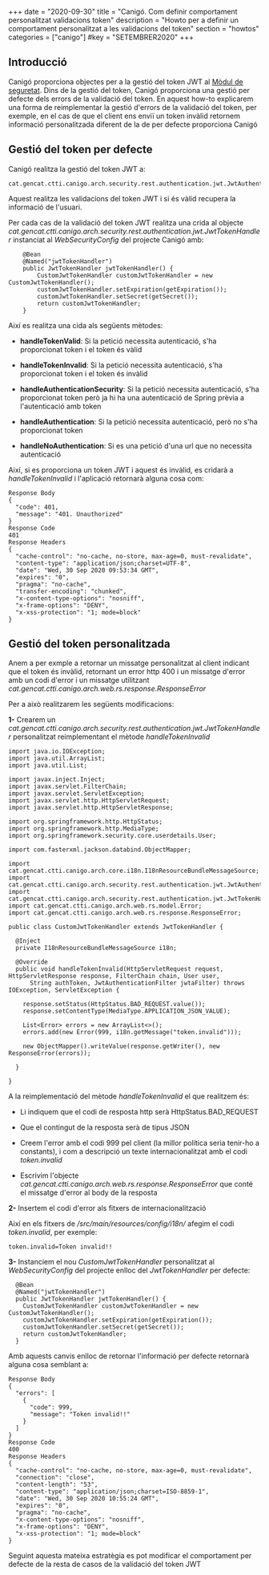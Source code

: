 +++
date        = "2020-09-30"
title       = "Canigó. Com definir comportament personalitzat validacions token"
description = "Howto per a definir un comportament personalitzat a les validacions del token"
section     = "howtos"
categories  = ["canigo"]
#key         = "SETEMBRER2020"
+++

## Introducció

Canigó proporciona objectes per a la gestió del token JWT al [Mòdul de seguretat](/canigo-documentacio-versions-3x-core/modul-seguretat/). Dins de la gestió del token, Canigó proporciona una gestió per defecte dels errors de la validació del token. En aquest how-to explicarem una forma de reimplementar la gestió d'errors de la validació del token, per exemple, en el cas de que el client ens enviï un token invàlid retornem informació personalitzada diferent de la de per defecte proporciona Canigó

## Gestió del token per defecte

Canigó realitza la gestió del token JWT a:

```
cat.gencat.ctti.canigo.arch.security.rest.authentication.jwt.JwtAuthenticationFilter
```

Aquest realitza les validacions del token JWT i si és vàlid recupera la informació de l'usuari.

Per cada cas de la validació del token JWT realitza una crida al objecte *cat.gencat.ctti.canigo.arch.security.rest.authentication.jwt.JwtTokenHandler* instanciat al *WebSecurityConfig* del projecte Canigó amb:

```
	@Bean
	@Named("jwtTokenHandler")
	public JwtTokenHandler jwtTokenHandler() {
		CustomJwtTokenHandler customJwtTokenHandler = new CustomJwtTokenHandler();
		customJwtTokenHandler.setExpiration(getExpiration());
		customJwtTokenHandler.setSecret(getSecret());
		return customJwtTokenHandler;
	}
```

Així es realitza una cida als següents mètodes:

- **handleTokenValid**: Si la petició necessita autenticació, s'ha proporcionat token i el token és vàlid

- **handleTokenInvalid**: Si la petició necessita autenticació, s'ha proporcionat token i el token és invàlid

- **handleAuthenticationSecurity**: Si la petició necessita autenticació, s'ha proporcionat token però ja hi ha una autenticació de Spring prèvia a l'autenticació amb token

- **handleAuthentication**: Si la petició necessita autenticació, però no s'ha proporcionat token

- **handleNoAuthentication**: Si es una petició d'una url que no necessita autenticació

Així, si es proporciona un token JWT i aquest és invàlid, es cridarà a *handleTokenInvalid* i l'aplicació retornarà alguna cosa com:

```
Response Body
{
  "code": 401,
  "message": "401. Unauthorized"
}
Response Code
401
Response Headers
{
  "cache-control": "no-cache, no-store, max-age=0, must-revalidate",
  "content-type": "application/json;charset=UTF-8",
  "date": "Wed, 30 Sep 2020 09:53:34 GMT",
  "expires": "0",
  "pragma": "no-cache",
  "transfer-encoding": "chunked",
  "x-content-type-options": "nosniff",
  "x-frame-options": "DENY",
  "x-xss-protection": "1; mode=block"
}
```

## Gestió del token personalitzada

Anem a per exmple a retornar un missatge personalitzat al client indicant que el token és invàlid, retornant un error http 400 i un missatge d'error amb un codi d'error i un missatge utilitzant *cat.gencat.ctti.canigo.arch.web.rs.response.ResponseError*

Per a això realitzarem les següents modificacions:

**1-** Crearem un *cat.gencat.ctti.canigo.arch.security.rest.authentication.jwt.JwtTokenHandler* personalitzat reimplementant el mètode *handleTokenInvalid*

```
import java.io.IOException;
import java.util.ArrayList;
import java.util.List;

import javax.inject.Inject;
import javax.servlet.FilterChain;
import javax.servlet.ServletException;
import javax.servlet.http.HttpServletRequest;
import javax.servlet.http.HttpServletResponse;

import org.springframework.http.HttpStatus;
import org.springframework.http.MediaType;
import org.springframework.security.core.userdetails.User;

import com.fasterxml.jackson.databind.ObjectMapper;

import cat.gencat.ctti.canigo.arch.core.i18n.I18nResourceBundleMessageSource;
import cat.gencat.ctti.canigo.arch.security.rest.authentication.jwt.JwtAuthenticationFilter;
import cat.gencat.ctti.canigo.arch.security.rest.authentication.jwt.JwtTokenHandler;
import cat.gencat.ctti.canigo.arch.web.rs.model.Error;
import cat.gencat.ctti.canigo.arch.web.rs.response.ResponseError;

public class CustomJwtTokenHandler extends JwtTokenHandler {

  @Inject
  private I18nResourceBundleMessageSource i18n;

  @Override
  public void handleTokenInvalid(HttpServletRequest request, HttpServletResponse response, FilterChain chain, User user,
      String authToken, JwtAuthenticationFilter jwtaFilter) throws IOException, ServletException {

    response.setStatus(HttpStatus.BAD_REQUEST.value());
    response.setContentType(MediaType.APPLICATION_JSON_VALUE);

    List<Error> errors = new ArrayList<>();
    errors.add(new Error(999, i18n.getMessage("token.invalid")));

    new ObjectMapper().writeValue(response.getWriter(), new ResponseError(errors));

  }

}
```

A la reimplementació del mètode *handleTokenInvalid* el que realitzem és:

- Li indiquem que el codi de resposta http serà HttpStatus.BAD_REQUEST

- Que el contingut de la resposta serà de tipus JSON

- Creem l'error amb el codi 999 pel client (la millor política seria tenir-ho a constants), i com a descripció un texte internacionalitzat amb el codi *token.invalid*

- Escrivim l'objecte *cat.gencat.ctti.canigo.arch.web.rs.response.ResponseError* que conté el missatge d'error al body de la resposta

**2-** Insertem el codi d'error als fitxers de internacionalització

Així en els fitxers de */src/main/resources/config/i18n/* afegim el codi *token.invalid*, per exemple:
```
token.invalid=Token invalid!!
```

**3-** Instanciem el nou *CustomJwtTokenHandler* personalitzat al *WebSecurityConfig* del projecte enlloc del *JwtTokenHandler* per defecte:

```
  @Bean
  @Named("jwtTokenHandler")
  public JwtTokenHandler jwtTokenHandler() {
    CustomJwtTokenHandler customJwtTokenHandler = new CustomJwtTokenHandler();
    customJwtTokenHandler.setExpiration(getExpiration());
    customJwtTokenHandler.setSecret(getSecret());
    return customJwtTokenHandler;
  }
```

Amb aquests canvis enlloc de retornar l'informació per defecte retornarà alguna cosa semblant a:

```
Response Body
{
  "errors": [
    {
      "code": 999,
      "message": "Token invalid!!"
    }
  ]
}
Response Code
400
Response Headers
{
  "cache-control": "no-cache, no-store, max-age=0, must-revalidate",
  "connection": "close",
  "content-length": "53",
  "content-type": "application/json;charset=ISO-8859-1",
  "date": "Wed, 30 Sep 2020 10:55:24 GMT",
  "expires": "0",
  "pragma": "no-cache",
  "x-content-type-options": "nosniff",
  "x-frame-options": "DENY",
  "x-xss-protection": "1; mode=block"
}
```

Seguint aquesta mateixa estratègia es pot modificar el comportament per defecte de la resta de casos de la validació del token JWT

